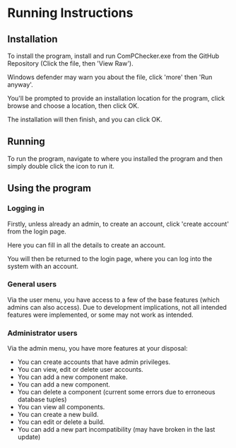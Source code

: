 # Running Instructions

## Installation

To install the program, install and run ComPChecker.exe from the GitHub
Repository (Click the file, then 'View Raw').

Windows defender may warn you about the file, click 'more' then 'Run anyway'.

You'll be prompted to provide an installation location for the program, click
browse and choose a location, then click OK.

The installation will then finish, and you can click OK.

## Running

To run the program, navigate to where you installed the program and then simply
double click the icon to run it.

## Using the program

### Logging in

Firstly, unless already an admin, to create an account, click 'create account'
from the login page.

Here you can fill in all the details to create an account.

You will then be returned to the login page, where you can log into the system
with an account.

### General users

Via the user menu, you have access to a few of the base features (which admins
  can also access).
Due to development implications, not all intended features were implemented,
or some may not work as intended.

### Administrator users

Via the admin menu, you have more features at your disposal:

* You can create accounts that have admin privileges.
* You can view, edit or delete user accounts.
* You can add a new component make.
* You can add a new component.
* You can delete a component (current some errors due to erroneous database tuples)
* You can view all components.
* You can create a new build.
* You can edit or delete a build.
* You can add a new part incompatibility (may have broken in the last update)
